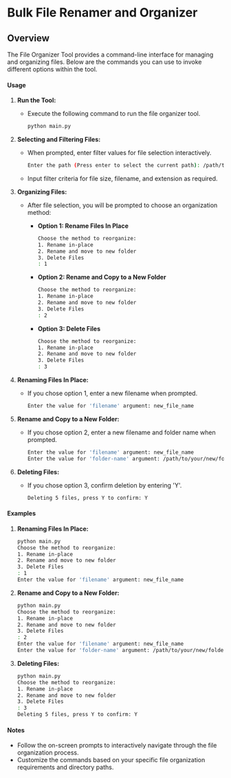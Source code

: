 # Bulk File Renamer and Organizer

## Overview

The File Organizer Tool provides a command-line interface for managing and organizing files. Below are the commands you can use to invoke different options within the tool.

#### Usage

1. **Run the Tool:**
   - Execute the following command to run the file organizer tool.
     ```bash
     python main.py
     ```

2. **Selecting and Filtering Files:**
   - When prompted, enter filter values for file selection interactively.
     ```bash
     Enter the path (Press enter to select the current path): /path/to/your/directory
     ```
   - Input filter criteria for file size, filename, and extension as required.

3. **Organizing Files:**
   - After file selection, you will be prompted to choose an organization method:

     - **Option 1: Rename Files In Place**
       ```bash
       Choose the method to reorganize:
       1. Rename in-place
       2. Rename and move to new folder
       3. Delete Files
       : 1
       ```

     - **Option 2: Rename and Copy to a New Folder**
       ```bash
       Choose the method to reorganize:
       1. Rename in-place
       2. Rename and move to new folder
       3. Delete Files
       : 2
       ```

     - **Option 3: Delete Files**
       ```bash
       Choose the method to reorganize:
       1. Rename in-place
       2. Rename and move to new folder
       3. Delete Files
       : 3
       ```

4. **Renaming Files In Place:**
   - If you chose option 1, enter a new filename when prompted.
     ```bash
     Enter the value for 'filename' argument: new_file_name
     ```

5. **Rename and Copy to a New Folder:**
   - If you chose option 2, enter a new filename and folder name when prompted.
     ```bash
     Enter the value for 'filename' argument: new_file_name
     Enter the value for 'folder-name' argument: /path/to/your/new/folder
     ```

6. **Deleting Files:**
   - If you chose option 3, confirm deletion by entering 'Y'.
     ```bash
     Deleting 5 files, press Y to confirm: Y
     ```

#### Examples

1. **Renaming Files In Place:**
   ```bash
   python main.py
   Choose the method to reorganize:
   1. Rename in-place
   2. Rename and move to new folder
   3. Delete Files
   : 1
   Enter the value for 'filename' argument: new_file_name
   ```

2. **Rename and Copy to a New Folder:**
   ```bash
   python main.py
   Choose the method to reorganize:
   1. Rename in-place
   2. Rename and move to new folder
   3. Delete Files
   : 2
   Enter the value for 'filename' argument: new_file_name
   Enter the value for 'folder-name' argument: /path/to/your/new/folder
   ```

3. **Deleting Files:**
   ```bash
   python main.py
   Choose the method to reorganize:
   1. Rename in-place
   2. Rename and move to new folder
   3. Delete Files
   : 3
   Deleting 5 files, press Y to confirm: Y
   ```

#### Notes

- Follow the on-screen prompts to interactively navigate through the file organization process.  
- Customize the commands based on your specific file organization requirements and directory paths.
